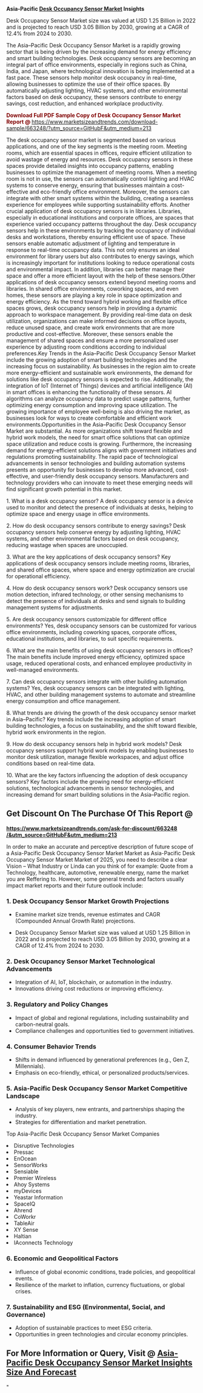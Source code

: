 <p><strong>Asia-Pacific&nbsp;<a href=""https://www.marketsizeandtrends.com/download-sample/663248/&amp;utm_source=GitHubF&amp;utm_medium=213"">Desk Occupancy Sensor Market</a> Insights</strong></p><p>Desk Occupancy Sensor Market size was valued at USD 1.25 Billion in 2022 and is projected to reach USD 3.05 Billion by 2030, growing at a CAGR of 12.4% from 2024 to 2030.</p><p><p>The Asia–Pacific Desk Occupancy Sensor Market is a rapidly growing sector that is being driven by the increasing demand for energy efficiency and smart building technologies. Desk occupancy sensors are becoming an integral part of office environments, especially in regions such as China, India, and Japan, where technological innovation is being implemented at a fast pace. These sensors help monitor desk occupancy in real-time, allowing businesses to optimize the use of their office spaces. By automatically adjusting lighting, HVAC systems, and other environmental factors based on desk occupancy, these sensors contribute to energy savings, cost reduction, and enhanced workplace productivity. <p><strong><span style="color: #800000;">Download Full PDF Sample Copy of Desk Occupancy Sensor Market Report @</span>&nbsp;</strong><a href="https://www.marketsizeandtrends.com/download-sample/663248/?utm_source=GitHubF&amp;utm_medium=213" target="_blank">https://www.marketsizeandtrends.com/download-sample/663248/?utm_source=GitHubF&amp;utm_medium=213</a></p>The desk occupancy sensor market is segmented based on various applications, and one of the key segments is the meeting room. Meeting rooms, which are essential spaces in offices, require efficient utilization to avoid wastage of energy and resources. Desk occupancy sensors in these spaces provide detailed insights into occupancy patterns, enabling businesses to optimize the management of meeting rooms. When a meeting room is not in use, the sensors can automatically control lighting and HVAC systems to conserve energy, ensuring that businesses maintain a cost-effective and eco-friendly office environment. Moreover, the sensors can integrate with other smart systems within the building, creating a seamless experience for employees while supporting sustainability efforts. Another crucial application of desk occupancy sensors is in libraries. Libraries, especially in educational institutions and corporate offices, are spaces that experience varied occupancy patterns throughout the day. Desk occupancy sensors help in these environments by tracking the occupancy of individual desks and workstations, thereby ensuring efficient use of space. These sensors enable automatic adjustment of lighting and temperature in response to real-time occupancy data. This not only ensures an ideal environment for library users but also contributes to energy savings, which is increasingly important for institutions looking to reduce operational costs and environmental impact. In addition, libraries can better manage their space and offer a more efficient layout with the help of these sensors.Other applications of desk occupancy sensors extend beyond meeting rooms and libraries. In shared office environments, coworking spaces, and even homes, these sensors are playing a key role in space optimization and energy efficiency. As the trend toward hybrid working and flexible office spaces grows, desk occupancy sensors help in providing a dynamic approach to workspace management. By providing real-time data on desk utilization, organizations can make informed decisions on office layouts, reduce unused space, and create work environments that are more productive and cost-effective. Moreover, these sensors enable the management of shared spaces and ensure a more personalized user experience by adjusting room conditions according to individual preferences.Key Trends in the Asia–Pacific Desk Occupancy Sensor Market include the growing adoption of smart building technologies and the increasing focus on sustainability. As businesses in the region aim to create more energy-efficient and sustainable work environments, the demand for solutions like desk occupancy sensors is expected to rise. Additionally, the integration of IoT (Internet of Things) devices and artificial intelligence (AI) in smart offices is enhancing the functionality of these sensors. AI algorithms can analyze occupancy data to predict usage patterns, further optimizing energy consumption and improving space utilization. The growing importance of employee well-being is also driving the market, as businesses look for ways to create comfortable and efficient work environments.Opportunities in the Asia–Pacific Desk Occupancy Sensor Market are substantial. As more organizations shift toward flexible and hybrid work models, the need for smart office solutions that can optimize space utilization and reduce costs is growing. Furthermore, the increasing demand for energy-efficient solutions aligns with government initiatives and regulations promoting sustainability. The rapid pace of technological advancements in sensor technologies and building automation systems presents an opportunity for businesses to develop more advanced, cost-effective, and user-friendly desk occupancy sensors. Manufacturers and technology providers who can innovate to meet these emerging needs will find significant growth potential in this market.<p>1. What is a desk occupancy sensor? A desk occupancy sensor is a device used to monitor and detect the presence of individuals at desks, helping to optimize space and energy usage in office environments.</p><p>2. How do desk occupancy sensors contribute to energy savings? Desk occupancy sensors help conserve energy by adjusting lighting, HVAC systems, and other environmental factors based on desk occupancy, reducing wastage when spaces are unoccupied.</p><p>3. What are the key applications of desk occupancy sensors? Key applications of desk occupancy sensors include meeting rooms, libraries, and shared office spaces, where space and energy optimization are crucial for operational efficiency.</p><p>4. How do desk occupancy sensors work? Desk occupancy sensors use motion detection, infrared technology, or other sensing mechanisms to detect the presence of individuals at desks and send signals to building management systems for adjustments.</p><p>5. Are desk occupancy sensors customizable for different office environments? Yes, desk occupancy sensors can be customized for various office environments, including coworking spaces, corporate offices, educational institutions, and libraries, to suit specific requirements.</p><p>6. What are the main benefits of using desk occupancy sensors in offices? The main benefits include improved energy efficiency, optimized space usage, reduced operational costs, and enhanced employee productivity in well-managed environments.</p><p>7. Can desk occupancy sensors integrate with other building automation systems? Yes, desk occupancy sensors can be integrated with lighting, HVAC, and other building management systems to automate and streamline energy consumption and office management.</p><p>8. What trends are driving the growth of the desk occupancy sensor market in Asia–Pacific? Key trends include the increasing adoption of smart building technologies, a focus on sustainability, and the shift toward flexible, hybrid work environments in the region.</p><p>9. How do desk occupancy sensors help in hybrid work models? Desk occupancy sensors support hybrid work models by enabling businesses to monitor desk utilization, manage flexible workspaces, and adjust office conditions based on real-time data.</p><p>10. What are the key factors influencing the adoption of desk occupancy sensors? Key factors include the growing need for energy-efficient solutions, technological advancements in sensor technologies, and increasing demand for smart building solutions in the Asia–Pacific region.</p></p><h2><strong>Get Discount On The Purchase Of This Report @&nbsp;</strong></h2><p><strong><a href=""https://www.marketsizeandtrends.com/ask-for-discount/663248/&amp;utm_source=GitHubF&amp;utm_medium=213"" target=""_blank"">https://www.marketsizeandtrends.com/ask-for-discount/663248<br />/&amp;utm_source=GitHubF&amp;utm_medium=213</a></strong></p><p>In order to make an accurate and perceptive description of future scope of a Asia-Pacific&nbsp;Desk Occupancy Sensor Market Market as Asia-Pacific&nbsp;Desk Occupancy Sensor Market Market of 2025, you need to describe a clear Vision &ndash; What Industry or Linda can you think of for example: Quote from a Technology, healthcare, automotive, renewable energy, name the market you are Reffering to. However, some general trends and factors usually impact market reports and their future outlook include:</p><h3>1.&nbsp;<strong>Desk Occupancy Sensor Market Growth Projections</strong></h3><ul><li>Examine market size trends, revenue estimates and CAGR (Compounded Annual Growth Rate) projections.</li><li><p>Desk Occupancy Sensor Market size was valued at USD 1.25 Billion in 2022 and is projected to reach USD 3.05 Billion by 2030, growing at a CAGR of 12.4% from 2024 to 2030.</p></li></ul><h3>2.&nbsp;<strong>Desk Occupancy Sensor Market Technological Advancements</strong></h3><ul><li>Integration of AI, IoT, blockchain, or automation in the industry.</li><li>Innovations driving cost reductions or improving efficiency.</li></ul><h3>3.&nbsp;<strong>Regulatory and Policy Changes</strong></h3><ul><li>Impact of global and regional regulations, including sustainability and carbon-neutral goals.</li><li>Compliance challenges and opportunities tied to government initiatives.</li></ul><h3>4.&nbsp;<strong>Consumer Behavior Trends</strong></h3><ul><li>Shifts in demand influenced by generational preferences (e.g., Gen Z, Millennials).</li><li>Emphasis on eco-friendly, ethical, or personalized products/services.</li></ul><h3>5.&nbsp;<strong>Asia-Pacific Desk Occupancy Sensor Market Competitive Landscape</strong></h3><ul><li>Analysis of key players, new entrants, and partnerships shaping the industry.</li><li>Strategies for differentiation and market penetration.</li></ul><p data-pm-slice=""1 1 []"">Top Asia-Pacific Desk Occupancy Sensor Market Companies</p><div data-test-id=""""><p><li>Disruptive Technologies</li><li> Pressac</li><li> EnOcean</li><li> SensorWorks</li><li> Sensiable</li><li> Premier Wireless</li><li> Ahoy Systems</li><li> myDevices</li><li> Yeastar Information</li><li> SpaceIQ</li><li> Ahrend</li><li> CoWorkr</li><li> TableAir</li><li> XY Sense</li><li> Haltian</li><li> IAconnects Technology</li></p></div><h3>6.&nbsp;<strong>Economic and Geopolitical Factors</strong></h3><ul><li>Influence of global economic conditions, trade policies, and geopolitical events.</li><li>Resilience of the market to inflation, currency fluctuations, or global crises.</li></ul><h3>7.&nbsp;<strong>Sustainability and ESG (Environmental, Social, and Governance)</strong></h3><ul><li>Adoption of sustainable practices to meet ESG criteria.</li><li>Opportunities in green technologies and circular economy principles.</li></ul><h2><strong>For More Information or Query, Visit @&nbsp;</strong><a href=""https://www.verifiedmarketreports.com/product/desk-occupancy-sensor-market/"" target=""_blank"">Asia-Pacific Desk Occupancy Sensor Market Insights Size And Forecast</a></h2>"
